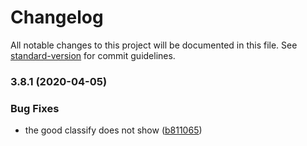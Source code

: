 # Changelog

All notable changes to this project will be documented in this file. See [standard-version](https://github.com/conventional-changelog/standard-version) for commit guidelines.

### 3.8.1 (2020-04-05)


### Bug Fixes

* the good classify does not show ([b811065](https://github.com/HuanCheng65/TiebaLite/commit/b81106521d65e31796bf5a4d7a1ad2a33855a67d))
